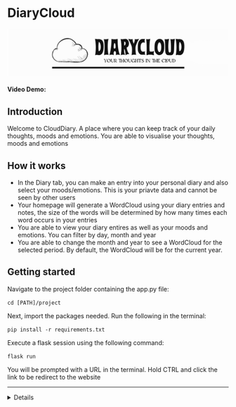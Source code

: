 # DiaryCloud

![Logo for website](/static/logo.png)

#### Video Demo: 

## Introduction

Welcome to CloudDiary. A place where you can keep track of your daily thoughts, moods and emotions. You are able to visualise your thoughts, moods and emotions

## How it works

+ In the Diary tab, you can make an entry into your personal diary and also select your moods/emotions. This is your priavte data and cannot be seen by other users
+ Your homepage will generate a WordCloud using your diary entries and notes, the size of the words will be determined by how many times each word occurs in your entries
+ You are able to view your diary entires as well as your moods and emotions. You can filter by day, month and year
+ You are able to change the month and year to see a WordCloud for the selected period. By default, the WordCloud will be for the current year.

## Getting started

Navigate to the project folder containing the app.py file:

    cd [PATH]/project

Next, import the packages needed. Run the following in the terminal:

    pip install -r requirements.txt

Execute a flask session using the following command:

    flask run

You will be prompted with a URL in the terminal. Hold CTRL and click the link to be redirect to the website

***

<details>

#### Description

My project is a digital diary at its core, but it also has a fun element to it. ie. a WordCloud Generator built in. I have seen other digital diaries online and I've also seen various WordCloud Generators, but I've never seen both combined. That is where I got the idea and the name of my web application. The "Cloud" in the name refers to it being a digital/online diary, and also that it is able to generate a WordCloud.

In the node_modules folder of the project, there are files provided from the [wordcloud2.js](https://wordcloud2-js.timdream.org/#love) project. 

In the static folder, first there is a subfolder for favicon, this folder contains the icon used for the title of the webpage, as well as a pointer icon used for the cloud container. Next in the static folder there are 2 logo image files, created by myself. Next there are 2 javascript files:
1. *wordcloud2*.js is provided from the project above to generate the wordcloud.
2. *script.js* is the file used to generate the correctly formatted input for the wordcloud. The script first defines a list of common words that are excluded from the word cloud. The app.py file provides a single string of texts into the script. The script then removes all unwanted character and splits it into a list. Thereafter all the common words are removed from the dictionary and set to uppercase. The list is then passed into a counter to count each unique word. This is the format required as per the documentation of wordcloud2.js. Thereafter, an array of option is defined manually as per the documentation of wordcloud2. This is an adaptaion of the original where there user is able to edit the options in real-time. This was done to provide the user with a more consisted output that can work on various screen sizes.
Lastly, the WordCloud function is called, that points to the output container and a wordcloud is generated.

Lastly in the static folder, a "*styles.css*" file is used to customise the website and elements to the way I found most attractive.

In the templates folder there are various html files for each of the web pages:
1. The layout of the pages is set by "*layout.html*", which also points to the relevant stylesheets and scripts used.
2. "*login.html*" displays a logo contained in the static folder. The login page allows the user to read about the site without the need to log in. On this page you are also able to redirect to the register page
3. "*register.html*" is a basic form that allows the user to create an account to login. Here there is a need for a display name, which will be displayed as entered.
4. "*index.html*" is displayed upon login, this is the homepage where the wordcloud can be viewed There is a form element that can be used to select the date (month and year) period required.
5. "*diary.html*" is the backbone of the website. This page contains a single form element that creates a database entry using the date (user selected), diary entry, and a list of moods/emotions entered by the user.
6. "*view.html*" generates a table of the users diary entries. By default, it will display the current date. Users can use the form element to filter wish time period they wish to view.
7. "*about.html*" is a basic text based page that gives the user information on how the site works.

In the root folder of the project there are various files that are required to run the website:
1. "*app.py*" the main file for the website
2. "*helpers.py*" used to create a function that is requires a user to be logged in.
3. "*user.db*" a database that contains all the information for login details and diary entries.
4. "*requirements.txt*" a text file that is used to install packages need to run the application using

        pip install -r requirements.txt
5. "*package.json*" and "*package-lock.json*", files installed from the wordcloud2.js package.

</details>


